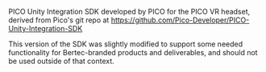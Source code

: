 PICO Unity Integration SDK developed by PICO for the PICO VR headset, derived from Pico's git repo at https://github.com/Pico-Developer/PICO-Unity-Integration-SDK
 
This version of the SDK was slightly modified to support some needed functionality for Bertec-branded products and deliverables, and should not be used outside of that context.
